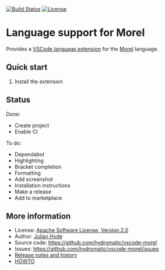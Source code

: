 <!--
{% comment %}
Licensed to Julian Hyde under one or more contributor license
agreements.  See the NOTICE file distributed with this work
for additional information regarding copyright ownership.
Julian Hyde licenses this file to you under the Apache
License, Version 2.0 (the "License"); you may not use this
file except in compliance with the License.  You may obtain a
copy of the License at

http://www.apache.org/licenses/LICENSE-2.0

Unless required by applicable law or agreed to in writing,
software distributed under the License is distributed on an
"AS IS" BASIS, WITHOUT WARRANTIES OR CONDITIONS OF ANY KIND,
either express or implied.  See the License for the specific
language governing permissions and limitations under the
License.
{% endcomment %}
-->
[![Build Status](https://github.com/hydromatic/vscode-morel/actions/workflows/main.yml/badge.svg?branch=main)](https://github.com/hydromatic/vscode-morel/actions?query=branch%3Amain)
[![License](https://img.shields.io/badge/License-Apache_2.0-blue.svg)](https://opensource.org/licenses/Apache-2.0)

# Language support for Morel

Provides a
[VSCode language extension](https://code.visualstudio.com/api/language-extensions/overview)
for the [Morel](https://github.com/hydromatic/morel) language.

## Quick start

1. Install the extension

## Status

Done:
 * Create project
 * Enable CI

To do:
 * Dependabot
 * Highlighting
 * Bracket completion
 * Formatting
 * Add screenshot
 * Installation instructions
 * Make a release
 * Add to marketplace

## More information

* License: <a href="LICENSE">Apache Software License, Version 2.0</a>
* Author: [Julian Hyde](https://github.com/julianhyde)
* Source code: https://github.com/hydromatic/vscode-morel
* Issues: https://github.com/hydromatic/vscode-morel/issues
* <a href="HISTORY.md">Release notes and history</a>
* <a href="HOWTO.md">HOWTO</a>
